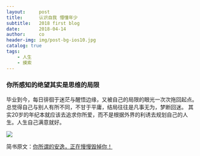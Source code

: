 ```yaml
---
layout:     post
title:      认识自我 懵懂年少
subtitle:   2018 first blog
date:       2018-04-14
author:     co
header-img: img/post-bg-ios10.jpg
catalog: true
tags:
    - 人生
    - 摸索
---
```



### 你所感知的绝望其实是思维的局限

毕业到今，每日徘徊于迷茫与醒悟边缘，又被自己的局限的眼光一次次拖回起点。总觉得自己与别人有所不同，不甘于平庸，结局往往是凡事无为，梦断回迷。
其实20岁的年纪本就应该去追求你所爱，而不是根据外界的利诱去规划自己的人生。人生自己满意就好。



![](https://github.com/zwqco/zwqco.github.io/blob/master/img/post-js-414.jpg?raw=true)







简书原文：[你所谓的安逸，正在慢慢毁掉你！](https://www.jianshu.com/p/c75536342335)